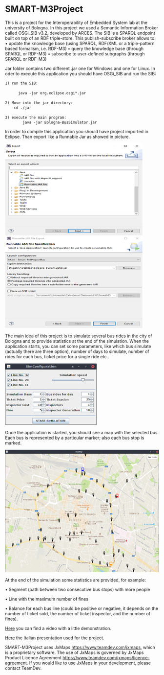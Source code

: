 # SMART-M3Project
This is a project for the Interoperability of Embedded System lab at the university of Bologna.
In this project we used a Semantic Information Broker called OSGi_SIB v3.2, developed by ARCES.
The SIB is a SPARQL endpoint built on top of an RDF triple-store.  This publish-subscribe broker allows to:
• update the knowledge base (using SPARQL, RDF/XML or a triple-pattern based formalism, i.e.  RDF-M3)
• query the knowledge base (through SPARQL or RDF-M3)
• subscribe to user-defined subgraphs (through SPARQL or RDF-M3)

Jar folder contains two different .jar one for Windows and one for Linux.
In oder to execute this application you should have OSGi_SIB and run the SIB:

    1) run the SIB:
    
          java -jar org.eclipse.osgi*.jar
     
    2) Move into the jar directory:
        cd ./jar 
    
    3) execute the main program:
            java -jar Bologna-BusSimulator.jar
            

In order to compile this application you should have project imported in Eclipse.
Than export like a Runnable Jar as showed in picture.

<img src="export1.png" width="450" height="300"> <img src="export2.png" width="450" height="300">
    

The main idea of this project is to simulate several bus rides in the city of Bologna and to provide statistics at the end of the simulation. When the application starts, you can set some parameters, like which bus simulate (actually there are three option), number of days to simulate, number of rides for each bus, ticket price for a single ride etc..

<img src="start.png" width="300" height="200">

Once the application is started, you should see a map with the selected bus. Each bus is represented by a particular marker; also each bus stop is marked.


<img src="buses.png" width="600" height="400">

At the end of the simulation some statistics are provided, for example:

• Segment (path between two consecutive bus stops) with more people

• Line with the maximum number of fines

• Balance for each bus line (could be positive or negative, it depends on the number of ticket sold, the number of ticket inspector, and the number of fines).

[Here](videoExample.mkv) you can find a video with a little demonstration.

[Here](interoperability-embedded-systems.pdf) the Italian presentation used for the project.

SMART-M3Project uses JxMaps https://www.teamdev.com/jxmaps, which is a proprietary software. The use of JxMaps is governed by JxMaps Product Licence Agreement https://www.teamdev.com/jxmaps/licence-agreement. If you would like to use JxMaps in your development, please contact TeamDev.


